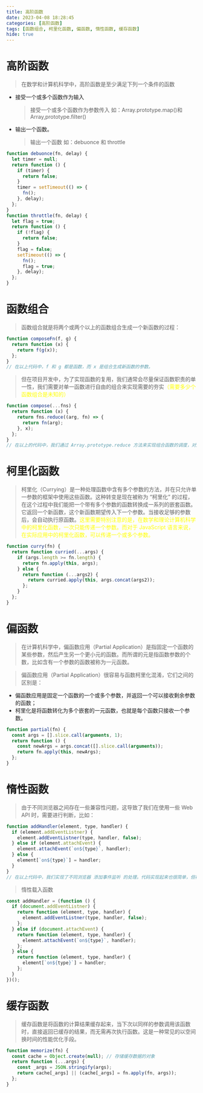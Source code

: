 ```yaml
---
title: 高阶函数
date: 2023-04-08 18:28:45
categories: [高阶函数]
tags: [函数组合, 柯里化函数, 偏函数, 惰性函数, 缓存函数]
hide: true
---
```


# 高阶函数

> 在数学和计算机科学中，高阶函数是至少满足下列一个条件的函数

- 接受一个或多个函数作为输入
  > 接受一个或多个函数作为参数传入 如：Array.prototype.map()和 Array,prototype.filter()
- 输出一个函数。
  > 输出一个函数 如：debuonce 和 throttle

```javascript
function debuonce(fn, delay) {
  let timer = null;
  return function () {
    if (timer) {
      return false;
    }
    timer = setTimeout(() => {
      fn();
    }, delay);
  };
}
function throttle(fn, delay) {
  let flag = true;
  return function () {
    if (!flag) {
      return false;
    }
    flag = false;
    setTimeout(() => {
      fn();
      flag = true;
    }, delay);
  };
}
```

# 函数组合

> 函数组合就是将两个或两个以上的函数组合生成一个新函数的过程：

```javascript
function composeFn(f, g) {
  return function (x) {
    return f(g(x));
  };
}
// 在以上代码中，f 和 g 都是函数，而 x 是组合生成新函数的参数。
```

> 但在项目开发中，为了实现函数的复用，我们通常会尽量保证函数职责的单一性，我们需要对单一函数进行自由的组合来实现需要的夯实<font color= "#FFFF00">（需要多少个函数组合是未知的）</font>

```javascript
function compose(...fns) {
  return function (x) {
    return fns.reduce((arg, fn) => {
      return fn(arg);
    }, x);
  };
}
// 在以上的代码中，我们通过 Array.prototype.reduce 方法来实现组合函数的调度，对应的执行顺序是从左到右。不过如果你想从右往左开始执行的话，这时你就可以使用 Array.prototype.reduceRight 方法来实现。
```

# 柯里化函数

> 柯里化（Currying）是一种处理函数中含有多个参数的方法，并在只允许单一参数的框架中使用这些函数。这种转变是现在被称为 “柯里化” 的过程，在这个过程中我们能把一个带有多个参数的函数转换成一系列的嵌套函数。它返回一个新函数，这个新函数期望传入下一个参数。当接收足够的参数后，会自动执行原函数。<font color="#FFFF00">这里需要特别注意的是，在数学和理论计算机科学中的柯里化函数，一次只能传递一个参数。而对于 JavaScript 语言来说，在实际应用中的柯里化函数，可以传递一个或多个参数。</font>

```javascript
function curry(fn) {
  return function curried(...args) {
    if (args.length >= fn.length) {
      return fn.apply(this, args);
    } else {
      return function (...args2) {
        return curried.apply(this, args.concat(args2));
      };
    }
  };
}
```

# 偏函数

> 在计算机科学中，偏函数应用（Partial Application）是指固定一个函数的某些参数，然后产生另一个更小元的函数。而所谓的元是指函数参数的个数，比如含有一个参数的函数被称为一元函数。

> 偏函数应用（Partial Application）很容易与函数柯里化混淆，它们之间的区别是：

- 偏函数应用是固定一个函数的一个或多个参数，并返回一个可以接收剩余参数的函数；
- 柯里化是将函数转化为多个嵌套的一元函数，也就是每个函数只接收一个参数。

```javascript
function partial(fn) {
  const args = [].slice.call(arguments, 1);
  return function () {
    const newArgs = args.concat([].slice.call(arguments));
    return fn.apply(this, newArgs);
  };
}
```

# 惰性函数

> 由于不同浏览器之间存在一些兼容性问题，这导致了我们在使用一些 Web API 时，需要进行判断，比如：

```javascript
function addHandler(element, type, handler) {
  if (element.addEventListner) {
    element.addEventListner(type, handler, false);
  } else if (element.attachEvent) {
    element.attachEvent(`on${type}`, handler);
  } else {
    element[`on${type}`] = handler;
  }
}
// 在以上代码中，我们实现了不同浏览器 添加事件监听 的处理。代码实现起来也很简单，但存在一个问题，即每次调用的时候都需要进行判断，很明显这是不合理的。对于上述这个问题，我们可以通过惰性载入函数来解决。
```

> 惰性载入函数

```javascript
const addHandler = (function () {
  if (document.addEventListner) {
    return function (element, type, handler) {
      element.addEventListner(type, handler, false);
    };
  } else if (document.attachEvent) {
    return function (element, type, handler) {
      element.attachEvent(`on${type}`, handler);
    };
  } else {
    return function (element, type, handler) {
      element[`on${type}`] = handler;
    };
  }
})();
```

# 缓存函数

> 缓存函数是将函数的计算结果缓存起来，当下次以同样的参数调用该函数时，直接返回已缓存的结果，而无需再次执行函数。这是一种常见的以空间换时间的性能优化手段。

```javascript
function memorize(fn) {
  const cache = Object.create(null); // 存储缓存数据的对象
  return function (...args) {
    const _args = JSON.stringify(args);
    return cache[_args] || (cache[_args] = fn.apply(fn, args));
  };
}
```
